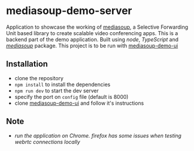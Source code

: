 # mediasoup-demo-server

Application to showcase the working of <a href="https://mediasoup.org" target="_blank">mediasoup</a>, 
a Selective Forwarding Unit based library to create scalable video conferencing apps.
This is a backend part of the demo application. 
Built using _node_, _TypeScript_ and [_mediasoup_](https://www.npmjs.com/package/mediasoup) package.
This project is to be run with [mediasoup-demo-ui](https://github.com/BrijeshBumrela/mediasoup-demo-ui)


## Installation

- clone the repository
- `npm install` to install the dependencies
- `npm run dev` to start the dev server
- specify the port on `config` file (default is 8000)
- clone [mediasoup-demo-ui](https://github.com/BrijeshBumrela/mediasoup-demo-ui) and follow it's instructions

## Note

- _run the application on Chrome. firefox has some issues when testing webrtc connections locally_
